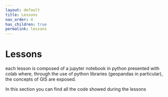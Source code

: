 ```yaml
---
layout: default
title: Lessons
nav_order: 4
has_children: true
permalink: lessons
---
```


# Lessons
each lesson is composed of a jupyter notebook in python presented with colab where, through the use of python libraries (geopandas in particular), the concepts of GIS are exposed.

In this section you can find all the code showed during the lessons
